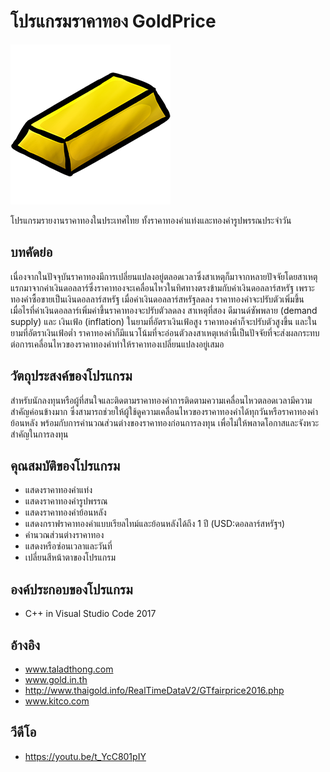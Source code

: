 # โปรแกรมราคาทอง GoldPrice
![Gold Ingot](goldingot.png)

โปรแกรมรายงานราคาทองในประเทศไทย ทั้งราคาทองคำแท่งและทองคำรูปพรรณประจำวัน
## บทคัดย่อ
  เนื่องจากในปัจจุบันราคาทองมีการเปลี่ยนแปลงอยู่ตลอดเวลาซึ่งสาเหตุก็มาจากหลายปัจจัยโดยสาเหตุแรกมาจากค่าเงินดอลลาร์ซึ่งราคาทองจะเคลื่อนไหวในทิศทางตรงข้ามกับค่าเงินดอลลาร์สหรัฐ เพราะทองคำซื้อขายเป็นเงินดอลลาร์สหรัฐ เมื่อค่าเงินดอลลาร์สหรัฐลดลง ราคาทองคำจะปรับตัวเพิ่มขึ้น เมื่อไรที่ค่าเงินดอลลาร์เพิ่มค่าขึ้นราคาทองจะปรับตัวลดลง สาเหตุที่สอง ดีมานด์ซัพพลาย (demand supply) และ เงินเฟ้อ (inflation) ในยามที่อัตราเงินเฟ้อสูง ราคาทองคำก็จะปรับตัวสูงขึ้น และในยามที่อัตราเงินเฟ้อต่ำ ราคาทองคำก็มีแนวโน้มที่จะอ่อนตัวลงสาเหตุเหล่านี้เป็นปัจจัยที่จะส่งผลกระทบต่อการเคลื่อนไหวของราคาทองคำทำให้ราคาทองเปลี่ยนแปลงอยู่เสมอ
  
## วัตถุประสงค์ของโปรแกรม
  สำหรับนักลงทุนหรือผู้ที่สนใจและติดตามราคาทองคำการติดตามความเคลื่อนไหวตลอดเวลามีความสำคัญค่อนข้างมาก ซึ่งสามารถช่วยให้ผู้ใช้ดูความเคลื่อนไหวของราคาทองคำได้ทุกวันหรือราคาทองคำย้อนหลัง พร้อมกับการคำนวณส่วนต่างของราคาทองก่อนการลงทุน เพื่อไม่ให้พลาดโอกาสและจังหวะสำคัญในการลงทุน
  
## คุณสมบัติของโปรแกรม
  * แสดงราคาทองคำแท่ง
  * แสดงราคาทองคำรูปพรรณ
  * แสดงราคาทองคำย้อนหลัง
  * แสดงกราฟราคาทองคำแบบเรียลไทม์และย้อนหลังได้ถึง 1 ปี (USD:ดอลลาร์สหรัฐฯ)
  * คำนวณส่วนต่างราคาทอง
  * แสดงหรือซ่อนเวลาและวันที่
  * เปลี่ยนสีหน้าตาของโปรแกรม

## องค์ประกอบของโปรแกรม
  * C++ in Visual Studio Code 2017

## อ้างอิง
 * www.taladthong.com
 * www.gold.in.th
 * http://www.thaigold.info/RealTimeDataV2/GTfairprice2016.php
 * www.kitco.com
## วีดีโอ
 * https://youtu.be/t_YcC801pIY
